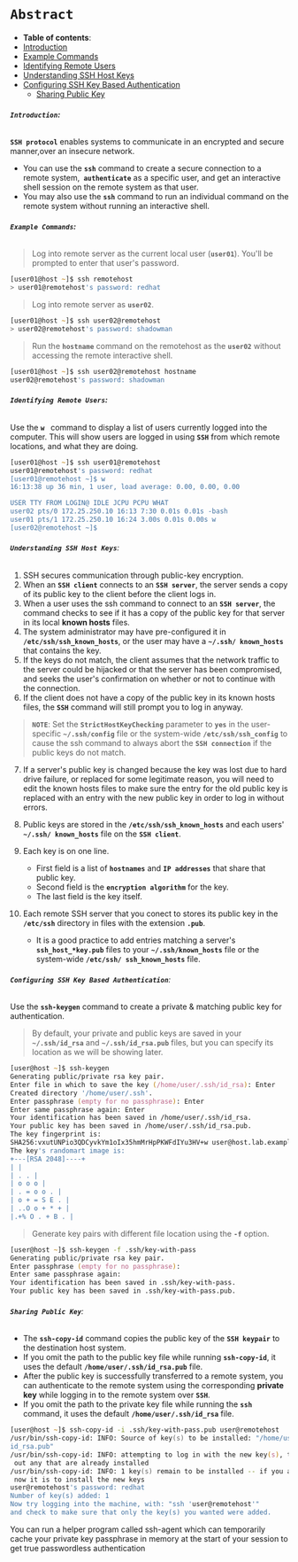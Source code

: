 # **`Abstract`**

-  **Table of contents**:
  - [Introduction](#introduction)
  - [Example Commands](#example-commands)
  - [Identifying Remote Users](#identifying-remote-users)
  - [Understanding SSH Host Keys](#understanding-ssh-host-keys)
  - [Configuring SSH Key Based Authentication](#configuring-ssh-key-based-authentication)
    - [Sharing Public Key](#sharing-public-key)

###### **`Introduction`:**

**`SSH protocol`** enables systems to communicate in an encrypted and secure manner,over an
insecure network.
- You can use the **`ssh`** command to create a secure connection to a remote system,**` authenticate`**
as a specific user, and get an interactive shell session on the remote system as that user.
-  You may also use the **`ssh`** command to run an individual command on the remote system without running
an interactive shell.

###### **`Example Commands`:**
> Log into remote server as the current local user (**`user01`**). You'll be prompted to enter that user's password.

```zsh
[user01@host ~]$ ssh remotehost
> user01@remotehost's password: redhat
```
> Log into remote server as **`user02`**.

```zsh
[user01@host ~]$ ssh user02@remotehost
> user02@remotehost's password: shadowman
```
> Run the **`hostname`** command on the remotehost as the
**`user02`** without accessing the remote interactive shell.

```zsh
[user01@host ~]$ ssh user02@remotehost hostname
user02@remotehost's password: shadowman
```
###### **`Identifying Remote Users`:**
Use the **`w `** command to display a list of users currently logged into the computer. This will show users are logged in using **`SSH`** from which remote locations, and what they are doing.

```zsh
[user01@host ~]$ ssh user01@remotehost
user01@remotehost's password: redhat
[user01@remotehost ~]$ w
16:13:38 up 36 min, 1 user, load average: 0.00, 0.00, 0.00

USER TTY FROM LOGIN@ IDLE JCPU PCPU WHAT
user02 pts/0 172.25.250.10 16:13 7:30 0.01s 0.01s -bash
user01 pts/1 172.25.250.10 16:24 3.00s 0.01s 0.00s w
[user02@remotehost ~]$ 
```
###### **`Understanding SSH Host Keys`**:
1. SSH secures communication through public-key encryption. 
2. When an **`SSH client`** connects to an **`SSH server`**, the server sends a copy of its public key to the client before the client logs in. 
3. When a user uses the ssh command to connect to an **`SSH server`**, the command checks to see if it
has a copy of the public key for that server in its local **known hosts** files. 
4. The system administrator may have pre-configured it in **`/etc/ssh/ssh_known_hosts`**, or the user may have a **`~/.ssh/
known_hosts`** that contains the key.
5. If the keys do not match, the client assumes that the network traffic
to the server could be hijacked or that the server has been compromised, and seeks the user's
confirmation on whether or not to continue with the connection.
6. If the client does not have a copy of the public key in its known hosts files, the **`SSH`** command
will still prompt you to log in anyway. 

> **`NOTE`**: Set the **`StrictHostKeyChecking`** parameter to **`yes`** in the user-specific
**`~/.ssh/config`** file or the system-wide **`/etc/ssh/ssh_config`** to cause the
ssh command to always abort the **`SSH connection`** if the public keys do not match.

7. If a server's public key is changed because the key was lost due to hard drive failure, or replaced for
some legitimate reason, you will need to edit the known hosts files to make sure the entry for the
old public key is replaced with an entry with the new public key in order to log in without errors.
8. Public keys are stored in the **`/etc/ssh/ssh_known_hosts`** and each users' **`~/.ssh/
known_hosts`** file on the **`SSH client`**. 
9. Each key is on one line. 
    - First field is a list of **`hostnames`** and **`IP addresses`** that share that public key. 
    - Second field is the **`encryption algorithm`** for the key. 
    - The last field is the key itself.

10. Each remote SSH server that you conect to stores its public key in the **`/etc/ssh`** directory in files
with the extension **`.pub`**.
    - It is a good practice to add entries matching a server's **`ssh_host_*key.pub`**
files to your **`~/.ssh/known_hosts`** file or the system-wide **`/etc/ssh/
ssh_known_hosts`** file.

###### **`Configuring SSH Key Based Authentication`**:

  Use the **`ssh-keygen`** command to create a private & matching public key for authentication.
> By default, your private and public keys are saved in your **`~/.ssh/id_rsa`** and
**`~/.ssh/id_rsa.pub`** files, but you can specify its location as we will be showing later.

```zsh
[user@host ~]$ ssh-keygen
Generating public/private rsa key pair.
Enter file in which to save the key (/home/user/.ssh/id_rsa): Enter
Created directory '/home/user/.ssh'.
Enter passphrase (empty for no passphrase): Enter
Enter same passphrase again: Enter
Your identification has been saved in /home/user/.ssh/id_rsa.
Your public key has been saved in /home/user/.ssh/id_rsa.pub.
The key fingerprint is:
SHA256:vxutUNPio3QDCyvkYm1oIx35hmMrHpPKWFdIYu3HV+w user@host.lab.example.com
The key's randomart image is:
+---[RSA 2048]----+
| |
| . . |
| o o o |
| . = o o . |
| o + = S E . |
| ..O o + * + |
|.+% O . + B . |
```
> Generate key pairs with different file location using the **`-f`** option.

```zsh
[user@host ~]$ ssh-keygen -f .ssh/key-with-pass
Generating public/private rsa key pair.
Enter passphrase (empty for no passphrase):
Enter same passphrase again:
Your identification has been saved in .ssh/key-with-pass.
Your public key has been saved in .ssh/key-with-pass.pub.
```
###### **`Sharing Public Key`**:
- The **`ssh-copy-id`** command copies the public key of the **`SSH keypair`** to the
destination host system. 
- If you omit the path to the public key file while running **`ssh-copy-id`**, it uses
the default **`/home/user/.ssh/id_rsa.pub`** file.
- After the public key is successfully transferred to a remote system, you can authenticate to the
remote system using the corresponding **private key** while logging in to the remote system over
**`SSH`**. 
- If you omit the path to the private key file while running the **`ssh`** command, it uses the
default **`/home/user/.ssh/id_rsa`** file.

```zsh
[user@host ~]$ ssh-copy-id -i .ssh/key-with-pass.pub user@remotehost
/usr/bin/ssh-copy-id: INFO: Source of key(s) to be installed: "/home/user/.ssh/
id_rsa.pub"
/usr/bin/ssh-copy-id: INFO: attempting to log in with the new key(s), to filter
 out any that are already installed
/usr/bin/ssh-copy-id: INFO: 1 key(s) remain to be installed -- if you are prompted
 now it is to install the new keys
user@remotehost's password: redhat
Number of key(s) added: 1
Now try logging into the machine, with: "ssh 'user@remotehost'"
and check to make sure that only the key(s) you wanted were added.
```



You can run a helper program called ssh-agent which can temporarily cache your private key
passphrase in memory at the start of your session to get true passwordless authentication
